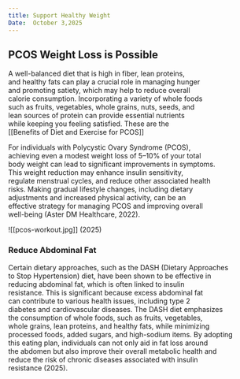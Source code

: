 ```yaml
---
title: Support Healthy Weight
Date:  October 3,2025
---  
```


## PCOS Weight Loss is Possible

A well-balanced diet that is high in fiber, lean proteins,  
and healthy fats can play a crucial role in managing hunger  
and promoting satiety, which may help to reduce overall  
calorie consumption. Incorporating a variety of whole foods  
such as fruits, vegetables, whole grains, nuts, seeds, and  
lean sources of protein can provide essential nutrients  
while keeping you feeling satisfied. These are the  
[[Benefits of Diet and Exercise for PCOS]]

For individuals with Polycystic Ovary Syndrome (PCOS),  
achieving even a modest weight loss of 5–10% of your total  
body weight can lead to significant improvements in symptoms.  
This weight reduction may enhance insulin sensitivity,  
regulate menstrual cycles, and reduce other associated health  
risks. Making gradual lifestyle changes, including dietary  
adjustments and increased physical activity, can be an  
effective strategy for managing PCOS and improving overall  
well-being (Aster DM Healthcare, 2022).

![[pcos-workout.jpg]]
(2025)

###  Reduce Abdominal Fat

Certain dietary approaches, such as the DASH (Dietary Approaches  
to Stop Hypertension) diet, have been shown to be effective in  
reducing abdominal fat, which is often linked to insulin  
resistance. This is significant because excess abdominal fat  
can contribute to various health issues, including type 2  
diabetes and cardiovascular diseases. The DASH diet emphasizes  
the consumption of whole foods, such as fruits, vegetables,  
whole grains, lean proteins, and healthy fats, while minimizing  
processed foods, added sugars, and high-sodium items. By adopting  
this eating plan, individuals can not only aid in fat loss around  
the abdomen but also improve their overall metabolic health and  
reduce the risk of chronic diseases associated with insulin  
resistance (2025).

